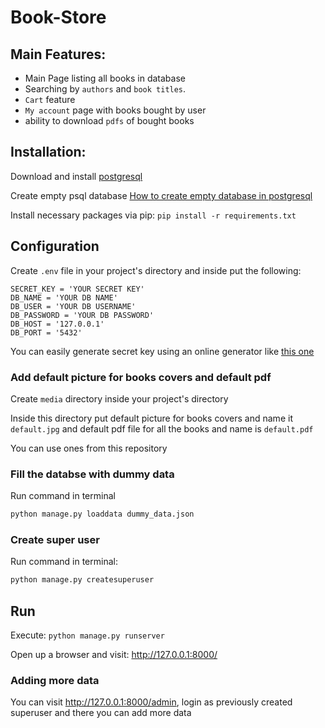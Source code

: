 # Book-Store
## Main Features:
- Main Page listing all books in database
- Searching by `authors` and `book titles`.
- `Cart` feature
- `My account` page with books bought by user
- ability to download `pdfs` of bought books

## Installation:
Download and install [postgresql](https://www.postgresql.org/download/)

Create empty psql database [How to create empty database in postgresql](https://www.postgresql.org/docs/current/sql-createdatabase.html)

Install necessary packages via pip: `pip install -r requirements.txt`


## Configuration
Create `.env` file in your project's directory and inside put the following:
```text
SECRET_KEY = 'YOUR SECRET KEY'
DB_NAME = 'YOUR DB NAME'
DB_USER = 'YOUR DB USERNAME'
DB_PASSWORD = 'YOUR DB PASSWORD'
DB_HOST = '127.0.0.1'
DB_PORT = '5432'
```
You can easily generate secret key using  an online generator like [this one](https://djecrety.ir/)

### Add default picture for books covers and default pdf
Create `media` directory inside your project's directory

Inside this directory put default picture for books covers and name it `default.jpg` and default pdf file for all the books and name is `default.pdf`

You can use ones from this repository
### Fill the databse with dummy data
Run command in terminal
```bash
python manage.py loaddata dummy_data.json
```
### Create super user

Run command in terminal:
```bash
python manage.py createsuperuser
```

## Run
Execute: `python manage.py runserver`

Open up a browser and visit: http://127.0.0.1:8000/

### Adding more data
You can visit http://127.0.0.1:8000/admin, login as previously created superuser and there you can add more data
